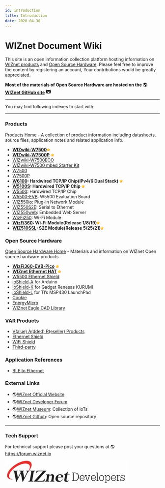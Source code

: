 ```yaml
---
id: introduction
title: Introduction
date: 2020-04-30
---
```


# WIZnet Document Wiki

This site is an open information collection platform hosting information
on [WIZnet products](Product/Products.md) and [Open Source Hardware](Product/Open-Source-Hardware/Open_Source_Hardware.md).
Please feel free to improve the content by registering an account, Your contributions would be greatly appreciated.

**Most of the materials of Open Source Hardware are hosted on the
🌎[WIZnet GitHub site](https://github.com/Wiznet)**
![](/img/github.png)

-----

You may find following indexes to start with:

-----

### Products

[Products Home](Product/Products.md) - A collection of product information
including datasheets, source files, application notes and related
application info.

  - **[WIZwiki-W7500](Product/Mbed-WIZwiki-Platform/wizwiki-w7500.md)**![](/img/star.png)
  - **[WIZwiki-W7500P](Product/Mbed-WIZwiki-Platform/wizwiki-w7500p.md)**
    ![](/img/star.png)
  - [WIZwiki-W7500ECO](Product/Mbed-WIZwiki-Platform/wizwiki-w7500eco.md)
  - [WIZwiki-W7500 mbed Starter Kit](Product/Mbed-WIZwiki-Platform/WIZwiki-W7500-Mbed-Starter-Kit/WIZwiki-W7500-Mbed-Starter-Kit.md)
  - [W7500](Product/iMCU/W7500/Overview.md)
  - [W7500P](Product/iMCU/W7500P/Overview.md)
  - **[W6100](Product/iEthernet/W6100/Overview.md): Hardwired TCP/IP Chip(IPv4/6 Dual Stack)** ![](/img/star.png) 
  - **[W5100S](Product/iEthernet/W5100S/Overview.md): Hardwired TCP/IP Chip**
    ![](/img/star.png) 
  - [W5500](Product/iEthernet/W5500/Overview.md): Hardwired TCP/IP Chip
  - [W5500-EVB](Product/iEthernet/W5500/W5500-EVB/W5500-EVB.md): W5500 Evaluation Board
  - [WIZ550io](Product/ioModule/wiz550io.md): Plug-in Network Module 
  - [WIZ550S2E](Product/S2E-Module/WIZ550S2E/WIZ550S2E.md): Serial to Ethernet
  - [WIZ550web](Product/App-Module/WIZ550web/WIZ550web.md): Embedded Web Server
  - [WizFi250](Product/Wi-Fi-Module/WizFi250/WizFi250.md): Wi-Fi Module
  - **[WizFi360](Product/Wi-Fi-Module/WizFi360/WizFi360.md): Wi-Fi Module(Release 1/8/19)**![](/img/star.png)
  - **[WIZ510SSL](Product/S2E-Module/WIZ510SSL/WIZ510SSL.md): S2E Module(Release 5/25/21)**![](/img/star.png)



### Open Source Hardware

[Open Source Hardware Home](Product/Open-Source-Hardware/Open_Source_Hardware.md) - Materials and information on WIZnet
Open source hardware products.

  - **[WizFi360-EVB-Pico](Product/Open-Source-Hardware/WizFi360-EVB-Pico.md)** ![](/img/star.png)
  - **[WIZnet Ethernet HAT](Product/Open-Source-Hardware/WIZnet-Ethernet-HAT.md)** ![](/img/star.png)
  - [W5500 Ethernet Shield](Product/Open-Source-Hardware/W5500_Ethernet_Shield.md)
  - [ioShield-A](Product/Open-Source-Hardware/ioShield-A.md) for Arduino
  - [ioShield-K](Product/Open-Source-Hardware/ioShield-K.md) for Gadget Renesas KURUMI
  - [ioShield-L](Product/Open-Source-Hardware/ioShield-L.md) for TI’s MSP430 LaunchPad
  - [Cookie](Product/Open-Source-Hardware/cookie.md)
  - [EnergyMicro](Product/Open-Source-Hardware/EnergyMicro.md)
  - [WIZnet Eagle CAD Library](Design-Guide/Eagle_CAD_Library_of_WIZnet_Products.md)


### VAR Products

  - [V(alue) A(dded) R(eseller) Products](VAR-Products-using-WIZnet/VAR_Products_using_WIZnet)
  - [Ethernet Shield](VAR-Products-using-WIZnet/Ethernet_Shield.md)
  - [WiFi Shield](VAR-Products-using-WIZnet/Wi-Fi_Shield.md)
  - [Third-party](VAR-Products-using-WIZnet/Third_party.md)




### Application References

  - [BLE to Ethernet](VAR-Products-using-WIZnet/bletoethernet.md)


### External Links

  - 🌎[WIZnet Official Website](http://www.wiznet.io/)
  - 🌎[WIZnet Developer Forum](http://forum.wiznet.io/)
  - 🌎[WIZnet Museum](http://wiznetmuseum.com/): Collection of IoTs
  - 🌎[WIZnet Github](https://github.com/Wiznet): Open source repository


-----




### Tech Support

For technical support please post your questions at
🌎<https://forum.wiznet.io>

![](/img/mainlogo.jpg)
